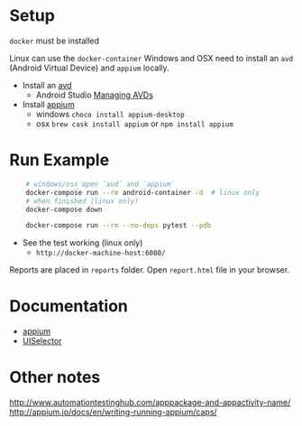 # Setup

`docker` must be installed

Linux can use the `docker-container`
Windows and OSX need to install an `avd` (Android Virtual Device) and `appium` locally.

* Install an [avd](https://developer.android.com/studio/run/emulator)
    * Android Studio [Managing AVDs](https://developer.android.com/studio/run/managing-avds)
* Install [appium](https://github.com/appium/appium-desktop/releases/)
    * windows `choco install appium-desktop`
    * osx `brew cask install appium` or `npm install appium`


# Run Example

```bash
    # windows/osx open `avd` and `appium`
    docker-compose run --rm android-container -d  # linux only
    # when finished (linux only)
    docker-compose down

    docker-compose run --rm --no-deps pytest --pdb
```

* See the test working (linux only)
    * `http://docker-machine-host:6080/`

Reports are placed in `reports` folder. Open `report.html` file in your browser.

# Documentation

* [appium](http://appium.io/docs/en/about-appium/intro/)
* [UISelector](https://developer.android.com/reference/android/support/test/uiautomator/UiSelector)

# Other notes

http://www.automationtestinghub.com/apppackage-and-appactivity-name/
http://appium.io/docs/en/writing-running-appium/caps/
